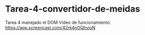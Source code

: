 # Tarea-4-convertidor-de-meidas
Tarea 4 manejado el DOM
Video de funcionamiento: https://app.screencast.com/42rk4nOQhvioN